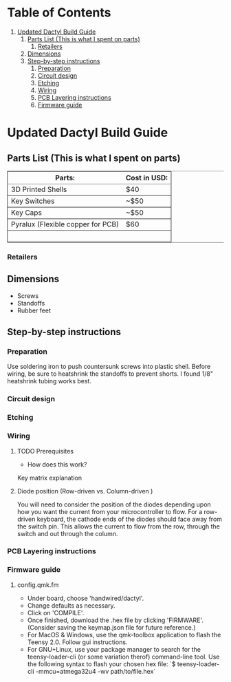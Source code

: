 
# Table of Contents

1.  [Updated Dactyl Build Guide](#org23f34f9)
    1.  [Parts List (This is what I spent on parts)](#org4a586af)
        1.  [Retailers](#org0992d1c)
    2.  [Dimensions](#orge3f981c)
    3.  [Step-by-step instructions](#org0ffbd9f)
        1.  [Preparation](#orgff39a07)
        2.  [Circuit design](#org978cbb2)
        3.  [Etching](#org6946fab)
        4.  [Wiring](#org9f8dd2a)
        5.  [PCB Layering instructions](#org3abd76d)
        6.  [Firmware guide](#orgf793040)



<a id="org23f34f9"></a>

# Updated Dactyl Build Guide


<a id="org4a586af"></a>

## Parts List (This is what I spent on parts)

<table border="2" cellspacing="0" cellpadding="6" rules="groups" frame="hsides">


<colgroup>
<col  class="org-left" />

<col  class="org-left" />
</colgroup>
<thead>
<tr>
<th scope="col" class="org-left">Parts:</th>
<th scope="col" class="org-left">Cost in USD:</th>
</tr>
</thead>

<tbody>
<tr>
<td class="org-left">3D Printed Shells</td>
<td class="org-left">$40</td>
</tr>
</tbody>

<tbody>
<tr>
<td class="org-left">Key Switches</td>
<td class="org-left">~$50</td>
</tr>
</tbody>

<tbody>
<tr>
<td class="org-left">Key Caps</td>
<td class="org-left">~$50</td>
</tr>
</tbody>

<tbody>
<tr>
<td class="org-left">Pyralux (Flexible copper for PCB)</td>
<td class="org-left">$60</td>
</tr>
</tbody>

<tbody>
<tr>
<td class="org-left">&#xa0;</td>
<td class="org-left">&#xa0;</td>
</tr>
</tbody>
</table>


<a id="org0992d1c"></a>

### Retailers


<a id="orge3f981c"></a>

## Dimensions

-   Screws
-   Standoffs
-   Rubber feet


<a id="org0ffbd9f"></a>

## Step-by-step instructions


<a id="orgff39a07"></a>

### Preparation

Use soldering iron to push countersunk screws into plastic shell.
Before wiring, be sure to heatshrink the standoffs to prevent shorts. I found 1/8"
heatshrink tubing works best.


<a id="org978cbb2"></a>

### Circuit design


<a id="org6946fab"></a>

### Etching


<a id="org9f8dd2a"></a>

### Wiring

1.  TODO Prerequisites

    -   How does this work?
    
    Key matrix explanation

2.  Diode position (Row-driven vs. Column-driven )

    You will need to consider the position of the diodes depending upon how you want
    the current from your microcontroller to flow.
    For a row-driven keyboard, the cathode ends of the diodes should face away from the switch pin. This
    allows the current to flow from the row, through the switch and out through the column.


<a id="org3abd76d"></a>

### PCB Layering instructions


<a id="orgf793040"></a>

### Firmware guide

1.  config.qmk.fm

    -   Under board, choose 'handwired/dactyl'.
    -   Change defaults as necessary.
    -   Click on 'COMPILE'.
    -   Once finished, download the .hex file by clicking 'FIRMWARE'. (Consider saving the keymap.json file for future reference.)
    -   For MacOS & Windows, use the qmk-toolbox application to flash the Teensy 2.0. Follow gui instructions.
    -   For GNU+Linux, use your package manager to search for the teensy-loader-cli
        (or some variation therof) command-line tool. Use the following syntax to
        flash your chosen hex file: \`$ teensy-loader-cli -mmcu=atmega32u4 -wv path/to/file.hex\`

